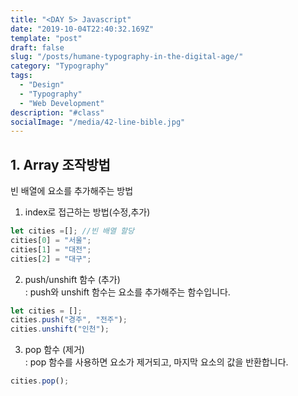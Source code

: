 ```yaml
---
title: "<DAY 5> Javascript"
date: "2019-10-04T22:40:32.169Z"
template: "post"
draft: false
slug: "/posts/humane-typography-in-the-digital-age/"
category: "Typography"
tags:
  - "Design"
  - "Typography"
  - "Web Development"
description: "#class"
socialImage: "/media/42-line-bible.jpg"
---
```

## 1. Array 조작방법

빈 배열에 요소를 추가해주는 방법

1. index로 접근하는 방법(수정,추가)

```js
let cities =[]; //빈 배열 할당
cities[0] = "서울";
cities[1] = "대전";
cities[2] = "대구";
```

2. push/unshift 함수 (추가)
<br>: push와 unshift 함수는 요소를 추가해주는 함수입니다.

```js
let cities = [];
cities.push("경주", "전주");
cities.unshift("인천");
```

3. pop 함수 (제거)<br>
: pop 함수를 사용하면  요소가 제거되고,  마지막 요소의 값을 반환합니다.
```js
cities.pop();
```